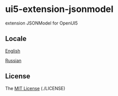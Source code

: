 # ui5-extension-jsonmodel

extension JSONModel for OpenUI5

## Locale

[English](./docs/en/Readme.md)

[Russian](./docs/en/Readme.md)

## License

The [MIT License](./LICENSE) (./LICENSE)